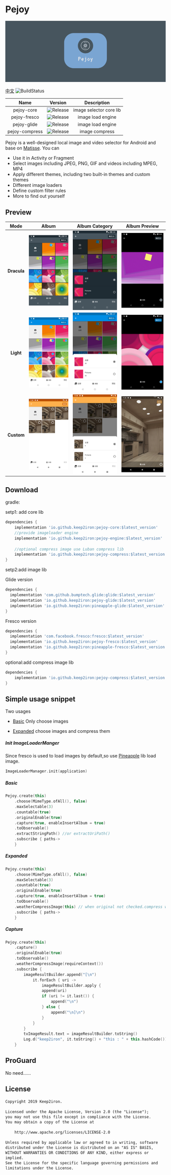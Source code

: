 # Pejoy

![Image](images/banner.png)

[中文](README.zh-cn.md) ![BuildStatus](https://travis-ci.org/keep2iron/pejoy.svg?branch=master)

|      Name      |                           Version                            |       Description       |
| :------------: | :----------------------------------------------------------: | :---------------------: |
|   pejoy-core   | ![Release](https://api.bintray.com/packages/keep2iron/maven/pejoy-core/images/download.svg) | image selector core lib |
|  pejoy-fresco  | ![Release](https://api.bintray.com/packages/keep2iron/maven/pejoy-fresco/images/download.svg) |    image load engine    |
|  pejoy-glide   | ![Release](https://api.bintray.com/packages/keep2iron/maven/pejoy-fresco/images/download.svg) |    image load engine    |
| pejoy-compress | ![Release](https://api.bintray.com/packages/keep2iron/maven/pejoy-compress/images/download.svg) |     image compress      |



Pejoy is a well-designed local image and video selector for Android and base on [Matisse](https://github.com/zhihu/Matisse). You can  

- Use it in Activity or Fragment
- Select images including JPEG, PNG, GIF and videos including MPEG, MP4 
- Apply different themes, including two built-in themes and custom themes
- Different image loaders
- Define custom filter rules
- More to find out yourself

## Preview
|Mode							 |Album							 |Album Category				     |Album Preview						|
|:------------------------------:|:---------------------------------:|:--------------------------------:|--------------------------------|
|**Dracula**      |![](images/dark1.png)      | ![](images/dark2.png)   |![](images/dark3.png)        |
|**Light** |![](images/light1.png) | ![](images/light2.png) |![](images/light3.png) |
|**Custom** | ![](images/custom1.png) | ![](images/custom2.png) | ![](images/custom3.png) |

## Download

gradle:

setp1: add core lib

```groovy
dependencies {
    implementation 'io.github.keep2iron:pejoy-core:$latest_version'
	//provide imageloader engine
    implementation 'io.github.keep2iron:pejoy-engine:$latest_version'

    //optional compress image use Luban compress lib
    implementation 'io.github.keep2iron:pejoy-compress:$latest_version'
}
```

setp2:add image lib

Glide version

````groovy
dependencies {
  implementation 'com.github.bumptech.glide:glide:$latest_version'
  implementation 'io.github.keep2iron:pejoy-glide:$latest_version'
  implementation 'io.github.keep2iron:pineapple-glide:$latest_version'
}
````

Fresco version

````groovy
dependencies {
  implementation 'com.facebook.fresco:fresco:$latest_version'
  implementation 'io.github.keep2iron:pejoy-fresco:$latest_version'
  implementation 'io.github.keep2iron:pineapple-fresco:$latest_version'
}
````

optional:add compress image lib

````groovy
dependencies {
    implementation 'io.github.keep2iron:pejoy-compress:$latest_version'
}
````

## Simple usage snippet

Two usages
- [Basic](#Basic)
  Only choose images

- [Expanded](#Expanded)
  choose images and compress them 

##### Init ImageLoaderManger

Since fresco is used to load images by default,so use [Pineapple](https://github.com/keep2iron/pineapple) lib load image.

```kotlin
ImageLoaderManager.init(application)
```

##### Basic

```kotlin
Pejoy.create(this)
    .choose(MimeType.ofAll(), false)
    .maxSelectable(3)
    .countable(true)
    .originalEnable(true)
    .capture(true, enableInsertAlbum = true)
    .toObservable()
    .extractStringPath() //or extractUriPath()
    .subscribe { paths->
    }
```

##### Expanded

````kotlin
Pejoy.create(this)
    .choose(MimeType.ofAll(), false)
    .maxSelectable(3)
    .countable(true)
    .originalEnable(true)
    .capture(true, enableInsertAlbum = true)
    .toObservable()
    .weatherCompressImage(this) // when original not checked.compress will execute.
    .subscribe { paths->
    }
````

##### Capture

````kotlin
Pejoy.create(this)
    .capture()
    .originalEnable(true)
    .toObservable()
    .weatherCompressImage(requireContext())
    .subscribe {
        imageResultBuilder.append("[\n")
        	it.forEach { uri ->
        		imageResultBuilder.apply {
        		append(uri)
        		if (uri != it.last()) {
        			append("\n")
        		} else {
        			append("\n]\n")
        		}
       		}
        }
        tvImageResult.text = imageResultBuilder.toString()
        Log.d("keep2iron", it.toString() + "this : " + this.hashCode())
    }
````

## ProGuard

No need......

## License

	Copyright 2019 Keep2iron.
	
	Licensed under the Apache License, Version 2.0 (the "License");
	you may not use this file except in compliance with the License.
	You may obtain a copy of the License at
	
	    http://www.apache.org/licenses/LICENSE-2.0
	
	Unless required by applicable law or agreed to in writing, software
	distributed under the License is distributed on an "AS IS" BASIS,
	WITHOUT WARRANTIES OR CONDITIONS OF ANY KIND, either express or implied.
	See the License for the specific language governing permissions and
	limitations under the License.

